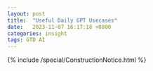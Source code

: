 ```yaml
---
layout: post
title:  "Useful Daily GPT Usecases"
date:   2023-11-07 16:17:18 +0800
categories: insight
tags: GTD AI
---
```


<div class="Space">{% include /special/ConstructionNotice.html %}</div>
